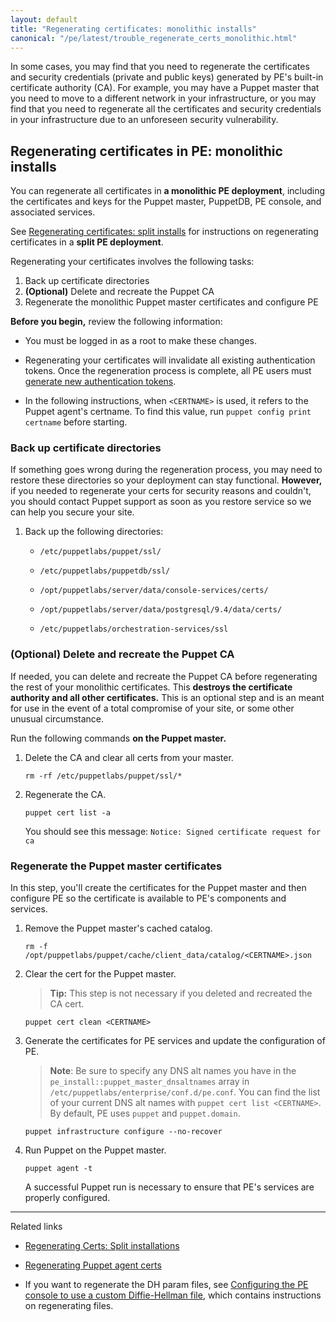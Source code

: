 ```yaml
---
layout: default
title: "Regenerating certificates: monolithic installs"
canonical: "/pe/latest/trouble_regenerate_certs_monolithic.html"
---
```


In some cases, you may find that you need to regenerate the certificates and security credentials (private and public keys) generated by PE's built-in certificate authority (CA). For example, you may have a Puppet master that you need to move to a different network in your infrastructure, or you may find that you need to regenerate all the certificates and security credentials in your infrastructure due to an unforeseen security vulnerability.

## Regenerating certificates in PE: monolithic installs

You can regenerate all certificates in **a monolithic PE deployment**, including the certificates and keys for the Puppet master, PuppetDB, PE console, and associated services.

See [Regenerating certificates: split installs](./trouble_regenerate_certs_split.html) for instructions on regenerating certificates in a **split PE deployment**.

Regenerating your certificates involves the following tasks:

1. Back up certificate directories
2. **(Optional)** Delete and recreate the Puppet CA
3. Regenerate the monolithic Puppet master certificates and configure PE

**Before you begin,** review the following information:

- You must be logged in as a root to make these changes.

- Regenerating your certificates will invalidate all existing authentication tokens. Once the regeneration process is complete, all PE users must [generate new authentication tokens](./rbac_token_auth.html).

- In the following instructions, when `<CERTNAME>` is used, it refers to the Puppet agent's certname. To find this value, run `puppet config print certname` before starting.

### Back up certificate directories

If something goes wrong during the regeneration process, you may need to restore these directories so your deployment can stay functional. **However,** if you needed to regenerate your certs for security reasons and couldn't, you should contact Puppet support as soon as you restore service so we can help you secure your site.

1. Back up the following directories:

   * `/etc/puppetlabs/puppet/ssl/`

   * `/etc/puppetlabs/puppetdb/ssl/`

   * `/opt/puppetlabs/server/data/console-services/certs/`

   * `/opt/puppetlabs/server/data/postgresql/9.4/data/certs/`

   * `/etc/puppetlabs/orchestration-services/ssl`

### **(Optional)** Delete and recreate the Puppet CA

If needed, you can delete and recreate the Puppet CA before regenerating the rest of your monolithic certificates. This **destroys the certificate authority and all other certificates.** This is an optional step and is an meant for use in the event of a total compromise of your site, or some other unusual circumstance.

Run the following commands **on the Puppet master.**

1. Delete the CA and clear all certs from your master.

   ~~~
   rm -rf /etc/puppetlabs/puppet/ssl/*
   ~~~

2. Regenerate the CA.

   ~~~
   puppet cert list -a
   ~~~

   You should see this message: `Notice: Signed certificate request for ca`


### Regenerate the Puppet master certificates

In this step, you'll create the certificates for the Puppet master and then configure PE so the certificate is available to PE's components and services.

1. Remove the Puppet master's cached catalog.

   ~~~
   rm -f /opt/puppetlabs/puppet/cache/client_data/catalog/<CERTNAME>.json
   ~~~

2. Clear the cert for the Puppet master.

   >**Tip:** This step is not necessary if you deleted and recreated the CA cert.

   ~~~
   puppet cert clean <CERTNAME>
   ~~~

3. Generate the certificates for PE services and update the configuration of PE.

   >**Note**: Be sure to specify any DNS alt names you have in the `pe_install::puppet_master_dnsaltnames` array in `/etc/puppetlabs/enterprise/conf.d/pe.conf`. You can find the list of your current DNS alt names with `puppet cert list <CERTNAME>`. By default, PE uses `puppet` and `puppet.domain`.

   ~~~
   puppet infrastructure configure --no-recover
   ~~~

4. Run Puppet on the Puppet master.

   ~~~
   puppet agent -t
   ~~~

   A successful Puppet run is necessary to ensure that PE's services are properly configured.


***********

Related links

- [Regenerating Certs: Split installations](./trouble_regnerate_certs_split.html)

- [Regenerating Puppet agent certs](./agent_cert_regen.html)

- If you want to regenerate the DH param files, see [Configuring the PE console to use a custom Diffie-Hellman file](./trouble_dh_generate.html), which contains instructions on regenerating files.
